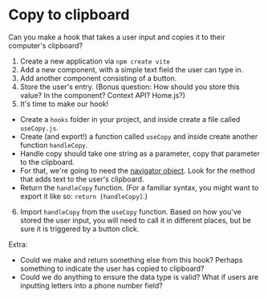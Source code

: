 # Copy to clipboard

Can you make a hook that takes a user input and copies it to their computer's clipboard?

1. Create a new application via `npm create vite`
2. Add a new component, with a simple text field the user can type in.
3. Add another component consisting of a button.
4. Store the user's entry. (Bonus question: How should you store this value? In the component? Context API? Home.js?)
5. It's time to make our hook!

- Create a `hooks` folder in your project, and inside create a file called `useCopy.js`.
- Create (and export!) a function called `useCopy` and inside create another function `handleCopy`.
- Handle copy should take one string as a parameter, copy that parameter to the clipboard.
- For that, we're going to need the [navigator object](https://developer.mozilla.org/en-US/docs/Web/API/Navigator/clipboard). Look for the method that adds text to the user's clipboard.
- Return the `handleCopy` function. (For a familiar syntax, you might want to export it like so: `return [handleCopy]`.)

6. Import `handleCopy` from the `useCopy` function. Based on how you've stored the user input, you will need to call it in different places, but be sure it is triggered by a button click.

Extra:

- Could we make and return something else from this hook? Perhaps something to indicate the user has copied to clipboard?
- Could we do anything to ensure the data type is valid? What if users are inputting letters into a phone number field?
